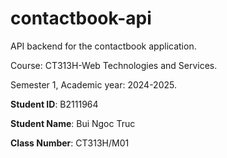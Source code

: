 # contactbook-api

API backend for the contactbook application.

Course: CT313H-Web Technologies and Services.

Semester 1, Academic year: 2024-2025.

**Student ID**: B2111964

**Student Name**: Bui Ngoc Truc

**Class Number**: CT313H/M01

